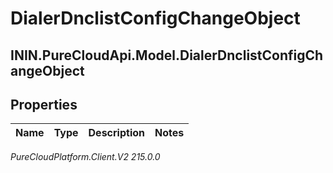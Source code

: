 # DialerDnclistConfigChangeObject

## ININ.PureCloudApi.Model.DialerDnclistConfigChangeObject

## Properties

|Name | Type | Description | Notes|
|------------ | ------------- | ------------- | -------------|



_PureCloudPlatform.Client.V2 215.0.0_
